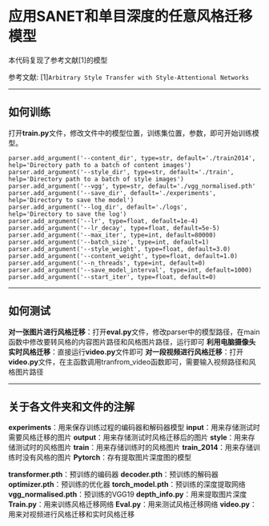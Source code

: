 # 应用SANET和单目深度的任意风格迁移模型

本代码复现了参考文献[1]的模型

参考文献:
[1]`Arbitrary Style Transfer with Style-Attentional Networks`

---

## 如何训练

打开**train.py**文件，修改文件中的模型位置，训练集位置，参数，即可开始训练模型。

```
parser.add_argument('--content_dir', type=str, default='./train2014',
help='Directory path to a batch of content images')
parser.add_argument('--style_dir', type=str, default='./train',
help='Directory path to a batch of style images')
parser.add_argument('--vgg', type=str, default='./vgg_normalised.pth'
parser.add_argument('--save_dir', default='./experiments',
help='Directory to save the model')
parser.add_argument('--log_dir', default='./logs',
help='Directory to save the log')
parser.add_argument('--lr', type=float, default=1e-4)
parser.add_argument('--lr_decay', type=float, default=5e-5)
parser.add_argument('--max_iter', type=int, default=80000)
parser.add_argument('--batch_size', type=int, default=1)
parser.add_argument('--style_weight', type=float, default=3.0)
parser.add_argument('--content_weight', type=float, default=1.0)
parser.add_argument('--n_threads', type=int, default=0)
parser.add_argument('--save_model_interval', type=int, default=1000)
parser.add_argument('--start_iter', type=float, default=0)
```

---

## 如何测试

**对一张图片进行风格迁移**：打开**eval.py**文件，修改parser中的模型路径，在main函数中修改要转风格的内容图片路径和风格图片路径，运行即可
**利用电脑摄像头实时风格迁移**：直接运行**video.py**文件即可
**对一段视频进行风格迁移**：打开**video.py**文件，在主函数调用tranfrom_video函数即可，需要输入视频路径和风格图片路径

---

## 关于各文件夹和文件的注解
**experiments**：用来保存训练过程的编码器和解码器模型
**input**：用来存储测试时需要风格迁移的图片
**output**：用来存储测试时风格迁移后的图片
**style**：用来存储测试时的风格图片
**train**：用来存储训练时的风格图片
**train_2014**：用来存储训练时没有风格的图片
**Pytorch**：存有提取图片深度图的模型

**transformer.pth**：预训练的编码器
**decoder.pth**：预训练的解码器
**optimizer.pth**：预训练的优化器
**torch_model.pth**：预训练的深度提取网络
**vgg_normalised.pth**：预训练的VGG19
**depth_info.py**：用来提取图片深度
**Train.py**：用来训练风格迁移网络
**Eval.py**：用来测试风格迁移网络
**video.py**：用来对视频进行风格迁移和实时风格迁移

